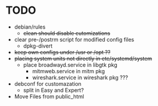 # TODO
- debian/rules
    - ~~clean should disable cutomizations~~
- clear pre-/postrm script for modified config files
    - dpkg-divert
- ~~keep own configs under /usr or /opt ??~~
- ~~placing system units not directly in etc/systemd/system~~
    - place broadwayd.service in libgtk pkg
		- mitmweb.service in mitm pkg
		- wireshark.service in wireshark pkg ???
- debconf for customazation
    - split in Easy and Expert?
- Move Files from public_html
